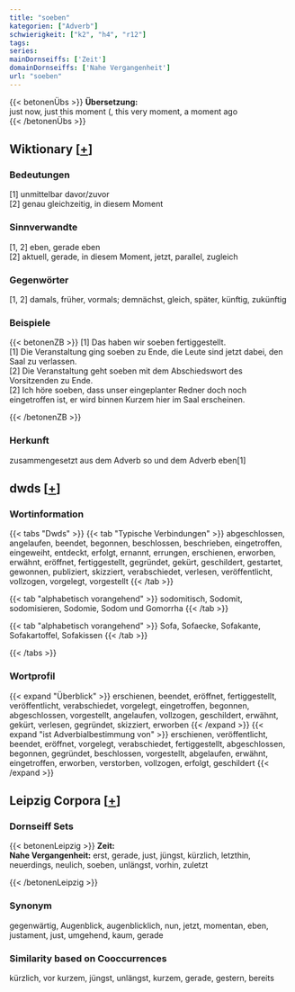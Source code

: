 ```yaml
---
title: "soeben"
kategorien: ["Adverb"]
schwierigkeit: ["k2", "h4", "r12"]
tags:
series:
mainDornseiffs: ['Zeit']
domainDornseiffs: ['Nahe Vergangenheit']
url: "soeben"
---
```


{{< betonenÜbs >}}
**Übersetzung:**  
just now, just this moment (, this very moment, a moment  ago  
{{< /betonenÜbs >}}

## Wiktionary [[+](https://de.wiktionary.org/wiki/soeben)]

### Bedeutungen
[1] unmittelbar davor/zuvor  
[2] genau gleichzeitig, in diesem Moment  

### Sinnverwandte
[1, 2] eben, gerade eben  
[2] aktuell, gerade, in diesem Moment, jetzt, parallel, zugleich  

### Gegenwörter
[1, 2] damals, früher, vormals; demnächst, gleich, später, künftig, zukünftig  

### Beispiele
{{< betonenZB >}}
[1] Das haben wir soeben fertiggestellt.  
[1] Die Veranstaltung ging soeben zu Ende, die Leute sind jetzt dabei, den Saal zu verlassen.  
[2] Die Veranstaltung geht soeben mit dem Abschiedswort des Vorsitzenden zu Ende.  
[2] Ich höre soeben, dass unser eingeplanter Redner doch noch eingetroffen ist, er wird binnen Kurzem hier im Saal erscheinen.  

{{< /betonenZB >}}
### Herkunft
zusammengesetzt aus dem Adverb so und dem Adverb eben[1]  



## dwds [[+](https://www.dwds.de/wb/soeben)]

### Wortinformation
{{< tabs "Dwds" >}}
{{< tab "Typische Verbindungen" >}}
abgeschlossen, angelaufen, beendet, begonnen, beschlossen, beschrieben, eingetroffen, eingeweiht, entdeckt, erfolgt, ernannt, errungen, erschienen, erworben, erwähnt, eröffnet, fertiggestellt, gegründet, gekürt, geschildert, gestartet, gewonnen, publiziert, skizziert, verabschiedet, verlesen, veröffentlicht, vollzogen, vorgelegt, vorgestellt
{{< /tab >}}

{{< tab "alphabetisch vorangehend" >}}
sodomitisch, Sodomit, sodomisieren, Sodomie, Sodom und Gomorrha
{{< /tab >}}

{{< tab "alphabetisch vorangehend" >}}
Sofa, Sofaecke, Sofakante, Sofakartoffel, Sofakissen
{{< /tab >}}

{{< /tabs >}}

### Wortprofil
{{< expand "Überblick" >}} erschienen, beendet, eröffnet, fertiggestellt, veröffentlicht, verabschiedet, vorgelegt, eingetroffen, begonnen, abgeschlossen, vorgestellt, angelaufen, vollzogen, geschildert, erwähnt, gekürt, verlesen, gegründet, skizziert, erworben {{< /expand >}}
{{< expand "ist Adverbialbestimmung von" >}} erschienen, veröffentlicht, beendet, eröffnet, vorgelegt, verabschiedet, fertiggestellt, abgeschlossen, begonnen, gegründet, beschlossen, vorgestellt, abgelaufen, erwähnt, eingetroffen, erworben, verstorben, vollzogen, erfolgt, geschildert {{< /expand >}}

## Leipzig Corpora [[+](https://corpora.uni-leipzig.de/en/res?word=soeben&corpusId=deu_newscrawl-public_2018)]

### Dornseiff Sets
{{< betonenLeipzig >}}
**Zeit:**  
**Nahe Vergangenheit:** erst, gerade, just, jüngst, kürzlich, letzthin, neuerdings, neulich, soeben, unlängst, vorhin, zuletzt  

{{< /betonenLeipzig >}}

### Synonym
gegenwärtig, Augenblick, augenblicklich, nun, jetzt, momentan, eben, justament, just, umgehend, kaum, gerade


### Similarity based on Cooccurrences
kürzlich, vor kurzem, jüngst, unlängst, kurzem, gerade, gestern, bereits

